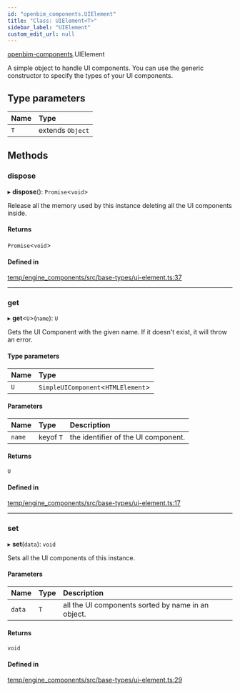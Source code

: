 ```yaml
---
id: "openbim_components.UIElement"
title: "Class: UIElement<T>"
sidebar_label: "UIElement"
custom_edit_url: null
---
```


[openbim-components](../modules/openbim_components.md).UIElement

A simple object to handle UI components. You can use the generic constructor
to specify the types of your UI components.

## Type parameters

| Name | Type |
| :------ | :------ |
| `T` | extends `Object` |

## Methods

### dispose

▸ **dispose**(): `Promise`<`void`\>

Release all the memory used by this instance deleting all the UI components
inside.

#### Returns

`Promise`<`void`\>

#### Defined in

[temp/engine_components/src/base-types/ui-element.ts:37](https://github.com/ThatOpen/engine_components/blob/f5f209c/src/base-types/ui-element.ts#L37)

___

### get

▸ **get**<`U`\>(`name`): `U`

Gets the UI Component with the given name. If it doesn't exist, it will
throw an error.

#### Type parameters

| Name | Type |
| :------ | :------ |
| `U` | `SimpleUIComponent`<`HTMLElement`\> |

#### Parameters

| Name | Type | Description |
| :------ | :------ | :------ |
| `name` | keyof `T` | the identifier of the UI component. |

#### Returns

`U`

#### Defined in

[temp/engine_components/src/base-types/ui-element.ts:17](https://github.com/ThatOpen/engine_components/blob/f5f209c/src/base-types/ui-element.ts#L17)

___

### set

▸ **set**(`data`): `void`

Sets all the UI components of this instance.

#### Parameters

| Name | Type | Description |
| :------ | :------ | :------ |
| `data` | `T` | all the UI components sorted by name in an object. |

#### Returns

`void`

#### Defined in

[temp/engine_components/src/base-types/ui-element.ts:29](https://github.com/ThatOpen/engine_components/blob/f5f209c/src/base-types/ui-element.ts#L29)
